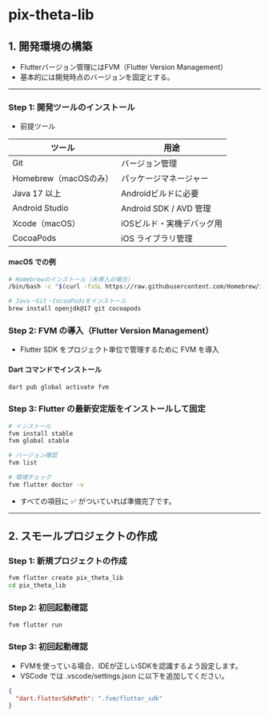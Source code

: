 # pix-theta-lib

## 1. 開発環境の構築

* Flutterバージョン管理にはFVM（Flutter Version Management）
* 基本的には開発時点のバージョンを固定とする。

---

### Step 1: 開発ツールのインストール

* 前提ツール

| ツール | 用途 |
|--------|------|
| Git | バージョン管理 |
| Homebrew（macOSのみ） | パッケージマネージャー |
| Java 17 以上 | Androidビルドに必要 |
| Android Studio | Android SDK / AVD 管理 |
| Xcode（macOS） | iOSビルド・実機デバッグ用 |
| CocoaPods | iOS ライブラリ管理 |

#### macOS での例
```bash
# Homebrewのインストール（未導入の場合）
/bin/bash -c "$(curl -fsSL https://raw.githubusercontent.com/Homebrew/install/HEAD/install.sh)"

# Java・Git・CocoaPodsをインストール
brew install openjdk@17 git cocoapods
```

### Step 2: FVM の導入（Flutter Version Management）

* Flutter SDK をプロジェクト単位で管理するために FVM を導入

#### Dart コマンドでインストール
```bash
dart pub global activate fvm
```

### Step 3: Flutter の最新安定版をインストールして固定
```bash
# インストール
fvm install stable
fvm global stable

# バージョン確認
fvm list

# 環境チェック
fvm flutter doctor -v
```

* すべての項目に ✅ がついていれば準備完了です。

---

## 2. スモールプロジェクトの作成

### Step 1: 新規プロジェクトの作成

```bash
fvm flutter create pix_theta_lib
cd pix_theta_lib
```

### Step 2: 初回起動確認

```bash
fvm flutter run
```

### Step 3: 初回起動確認

* FVMを使っている場合、IDEが正しいSDKを認識するよう設定します。
* VSCode では .vscode/settings.json に以下を追加してください。

```json
{
  "dart.flutterSdkPath": ".fvm/flutter_sdk"
}
```